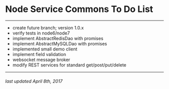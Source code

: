 # Node Service Commons To Do List
- - -

* create future branch; version 1.0.x
* verify tests in node6/node7
* implement AbstractRedisDao with promises
* implement AbstractMySQLDao with promises
* implemented small demo client
* implement field validation
* websocket message broker
* modify REST services for standard get/post/put/delete

- - -
###### last updated April 8th, 2017

